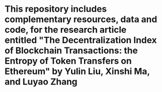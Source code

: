 # This repository includes complementary resources, data and code, for the research article entitled "The Decentralization Index of Blockchain Transactions: the Entropy of Token Transfers on Ethereum" by Yulin Liu, Xinshi Ma, and Luyao Zhang
